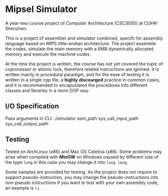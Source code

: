 # Mipsel Simulator
A year-two course project of Computer Architecture (CSC3050) at CUHK-Shenzhen.  

This is a project of assembler and simulator combined, specifc for assembly language based on MIPS little-endian architecture.
The project assemble the codes, simulate the main memory with a 6MB dynamically allocated memory and execute the machine codes. 

At the time the project is written, the course has not yet covered the topic of coprocessor or atomic lock, therefore related instructions are ignored.
It is written mainly in procedural paradigm, and for the ease of testing it is written in a single cpp file, a **highly discourged** practice in common cases, and it is recommended to encapuslated the procedures into different classes and libraries in a more OOP way.

## I/O Specification
Pass arguments in CLI: ./simulator asm_path sys_call_input_path sys_call_output_path

## Testing
Tested on ArchLinux (x86) and Mac OS Catelina (x86). Some problems may arise when compiled with **MinGW** on Windows caused by different size of the type ```long``` in this case you may change it into ```long long```. 

Some samples are provided for testing. As the project does not require to support pseudo-instruction, you may change the pseudo-instructions into non-pseudo instructions if you want to test with your own assembly code, an example is ```li```.

